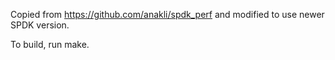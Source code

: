 Copied from https://github.com/anakli/spdk_perf and modified to use newer SPDK version.

To build, run make.
